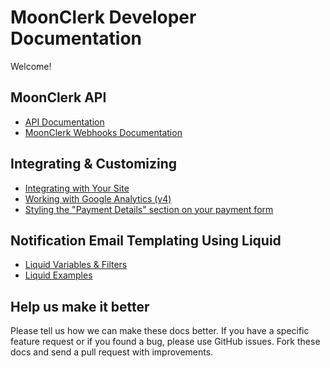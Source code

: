 # MoonClerk Developer Documentation

Welcome!

## MoonClerk API

- [API Documentation](https://github.com/moonclerk/developer/blob/master/api/README.md)
- [MoonClerk Webhooks Documentation](https://github.com/moonclerk/developer/blob/master/webhooks.md)

## Integrating & Customizing

- [Integrating with Your Site](https://github.com/moonclerk/developer/blob/master/integration.md)
- [Working with Google Analytics (v4)](https://github.com/moonclerk/developer/blob/main/analytics.md)
- [Styling the "Payment Details" section on your payment form](/customize-card-details-field.md)

## Notification Email Templating Using Liquid

- [Liquid Variables & Filters](https://github.com/moonclerk/developer/blob/master/liquid/variables.md)
- [Liquid Examples](https://github.com/moonclerk/developer/blob/master/liquid/examples.md)

## Help us make it better

Please tell us how we can make these docs better. If you have a specific feature request or if you found a bug, please use GitHub issues. Fork these docs and send a pull request with improvements.
